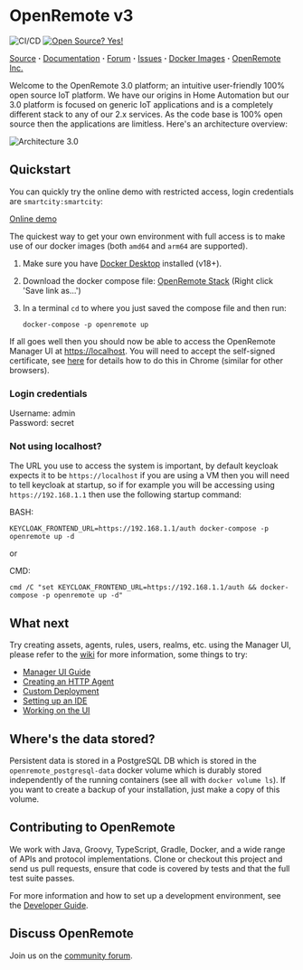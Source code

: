 # OpenRemote v3

![CI/CD](https://github.com/openremote/openremote/workflows/CI/CD/badge.svg)
[![Open Source? Yes!](https://badgen.net/badge/Open%20Source%20%3F/Yes%21/blue?icon=github)](https://github.com/Naereen/badges/)
<!-- ![tests](https://github.com/openremote/openremote/workflows/tests/badge.svg) -->

[Source](https://github.com/openremote/openremote) **·** [Documentation](https://github.com/openremote/openremote/wiki) **·** [Forum](https://forum.openremote.io) **·** [Issues](https://github.com/openremote/openremote/issues) **·** [Docker Images](https://hub.docker.com/u/openremote/) **·** [OpenRemote Inc.](https://openremote.io)

Welcome to the OpenRemote 3.0 platform; an intuitive user-friendly 100% open source IoT platform. We have our origins in Home Automation
but our 3.0 platform is focused on generic IoT applications and is a completely different stack to any of our 2.x services. As the code
base is 100% open source then the applications are limitless. Here's an architecture overview:

![Architecture 3.0](https://github.com/openremote/Documentation/blob/master/manuscript/figures/architecture-3.jpg)

## Quickstart

You can quickly try the online demo with restricted access, login credentials are `smartcity:smartcity`:

[Online demo](https://demo.openremote.io/manager/?realm=smartcity)

The quickest way to get your own environment with full access is to make use of our docker images (both `amd64` and `arm64` are supported). 
1. Make sure you have [Docker Desktop](https://www.docker.com/products/docker-desktop) installed (v18+). 
2. Download the docker compose file:
[OpenRemote Stack](https://raw.githubusercontent.com/openremote/openremote/master/docker-compose.yml) (Right click 'Save link as...')
3. In a terminal `cd` to where you just saved the compose file and then run:

    `docker-compose -p openremote up`

If all goes well then you should now be able to access the OpenRemote Manager UI at [https://localhost](https://localhost). You will need to accept the self-signed 
certificate, see [here](https://www.technipages.com/google-chrome-bypass-your-connection-is-not-private-message) for details how to do this in Chrome (similar for other browsers).

### Login credentials
Username: admin  
Password: secret

### Not using localhost?
The URL you use to access the system is important, by default keycloak expects it to be `https://localhost` if you are using a VM then you will need to tell keycloak at startup, so if for example you will be accessing using `https://192.168.1.1` then use the following startup command:

BASH: 
```
KEYCLOAK_FRONTEND_URL=https://192.168.1.1/auth docker-compose -p openremote up -d
```
or

CMD:
```
cmd /C "set KEYCLOAK_FRONTEND_URL=https://192.168.1.1/auth && docker-compose -p openremote up -d"
```


## What next
Try creating assets, agents, rules, users, realms, etc. using the Manager UI, please refer to the [wiki](https://github.com/openremote/openremote/wiki) for more information, some things to try:

- [Manager UI Guide](https://github.com/openremote/openremote/wiki/User-Guide:-Manager-UI)
- [Creating an HTTP Agent](https://github.com/openremote/openremote/wiki/Tutorial%3A-Open-Weather-API-using-HTTP-Agent)
- [Custom Deployment](https://github.com/openremote/openremote/wiki/User-Guide%3A-Custom-deployment)
- [Setting up an IDE](https://github.com/openremote/openremote/wiki/Developer-Guide%3A-Setting-up-an-IDE)
- [Working on the UI](https://github.com/openremote/openremote/wiki/Developer-Guide%3A-UI-apps-and-components)

## Where's the data stored?
Persistent data is stored in a PostgreSQL DB which is stored in the `openremote_postgresql-data` docker volume which is durably stored independently of the running containers (see all with `docker volume ls`).
If you want to create a backup of your installation, just make a copy of this volume.


## Contributing to OpenRemote

We work with Java, Groovy, TypeScript, Gradle, Docker, and a wide range of APIs and protocol implementations. Clone or checkout this project and send us pull requests, ensure that code is covered by tests and that the full test suite passes.

For more information and how to set up a development environment, see the [Developer Guide](https://github.com/openremote/openremote/wiki).

## Discuss OpenRemote

Join us on the [community forum](https://forum.openremote.io/).
